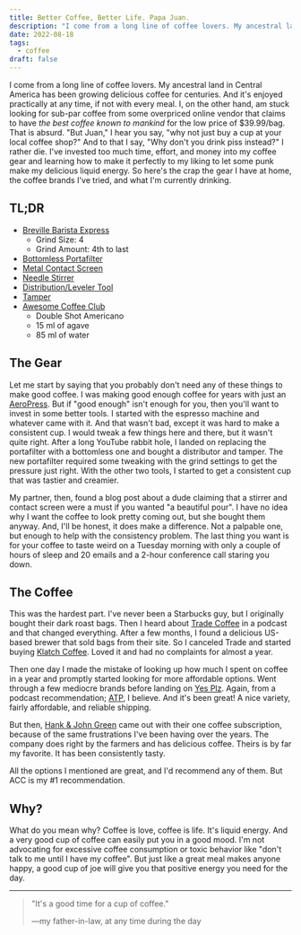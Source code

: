 ```yaml
---
title: Better Coffee, Better Life. Papa Juan.
description: "I come from a long line of coffee lovers. My ancestral land in Central America has been growing delicious coffee for centuries. I, on the other hand, am stuck looking for sub-par coffee from some overpriced online vendor that claims to have _the best coffee known to mankind_ for the low price of $39.99/bag."
date: 2022-08-18
tags:
  - coffee
draft: false
---
```


I come from a long line of coffee lovers. My ancestral land in Central America has been growing delicious coffee for centuries. And it's enjoyed practically at any time, if not with every meal. I, on the other hand, am stuck looking for sub-par coffee from some overpriced online vendor that claims to have _the best coffee known to mankind_ for the low price of $39.99/bag. That is absurd. "But Juan," I hear you say, "why not just buy a cup at your local coffee shop?" And to that I say, "Why don't you drink piss instead?" I rather die. I've invested too much time, effort, and money into my coffee gear and learning how to make it perfectly to my liking to let some punk make my delicious liquid energy. So here's the crap the gear I have at home, the coffee brands I've tried, and what I'm currently drinking.

## TL;DR

- [Breville Barista Express](https://www.amazon.com/dp/B00CH9QWOU)
  - Grind Size: 4
  - Grind Amount: 4th to last
- [Bottomless Portafilter](https://www.amazon.com/dp/B08D89QWY5/)
- [Metal Contact Screen](https://www.amazon.com/dp/B09DD6F7M6/)
- [Needle Stirrer](https://www.amazon.com/dp/B09V1B152R/)
- [Distribution/Leveler Tool](https://www.amazon.com/dp/B09GNMQC8F)
- [Tamper](https://www.amazon.com/dp/B09C5PWJXL/)
- [Awesome Coffee Club](https://awesomecoffeeclub.com)
  - Double Shot Americano
  - 15 ml of agave
  - 85 ml of water

## The Gear

Let me start by saying that you probably don't need any of these things to make good coffee. I was making good enough coffee for years with just an [AeroPress](https://aeropress.com). But if "good enough" isn't enough for you, then you'll want to invest in some better tools. I started with the espresso machine and whatever came with it. And that wasn't bad, except it was hard to make a consistent cup. I would tweak a few things here and there, but it wasn't quite right. After a long YouTube rabbit hole, I landed on replacing the portafilter with a bottomless one and bought a distributor and tamper. The new portafilter required some tweaking with the grind settings to get the pressure just right. With the other two tools, I started to get a consistent cup that was tastier and creamier.

My partner, then, found a blog post about a dude claiming that a stirrer and contact screen were a must if you wanted "a beautiful pour". I have no idea why I want the coffee to look pretty coming out, but she bought them anyway. And, I'll be honest, it does make a difference. Not a palpable one, but enough to help with the consistency problem. The last thing you want is for your coffee to taste weird on a Tuesday morning with only a couple of hours of sleep and 20 emails and a 2-hour conference call staring you down.

## The Coffee

This was the hardest part. I've never been a Starbucks guy, but I originally bought their dark roast bags. Then I heard about [Trade Coffee](https://www.drinktrade.com) in a podcast and that changed everything. After a few months, I found a delicious US-based brewer that sold bags from their site. So I canceled Trade and started buying [Klatch Coffee](https://www.klatchcoffee.com). Loved it and had no complaints for almost a year.

Then one day I made the mistake of looking up how much I spent on coffee in a year and promptly started looking for more affordable options. Went through a few mediocre brands before landing on [Yes Plz](https://www.yesplz.coffee). Again, from a podcast recommendation; [ATP](https://atp.fm), I believe. And it's been great! A nice variety, fairly affordable, and reliable shipping.

But then, [Hank & John Green](https://www.youtube.com/vlogbrothers) came out with their one coffee subscription, because of the same frustrations I've been having over the years. The company does right by the farmers and has delicious coffee. Theirs is by far my favorite. It has been consistently tasty.

All the options I mentioned are great, and I'd recommend any of them. But ACC is my #1 recommendation.

## Why?

What do you mean why? Coffee is love, coffee is life. It's liquid energy. And a very good cup of coffee can easily put you in a good mood. I'm not advocating for excessive coffee consumption or toxic behavior like "don't talk to me until I have my coffee". But just like a great meal makes anyone happy, a good cup of joe will give you that positive energy you need for the day.

---

> "It's a good time for a cup of coffee."
>
> —my father-in-law, at any time during the day